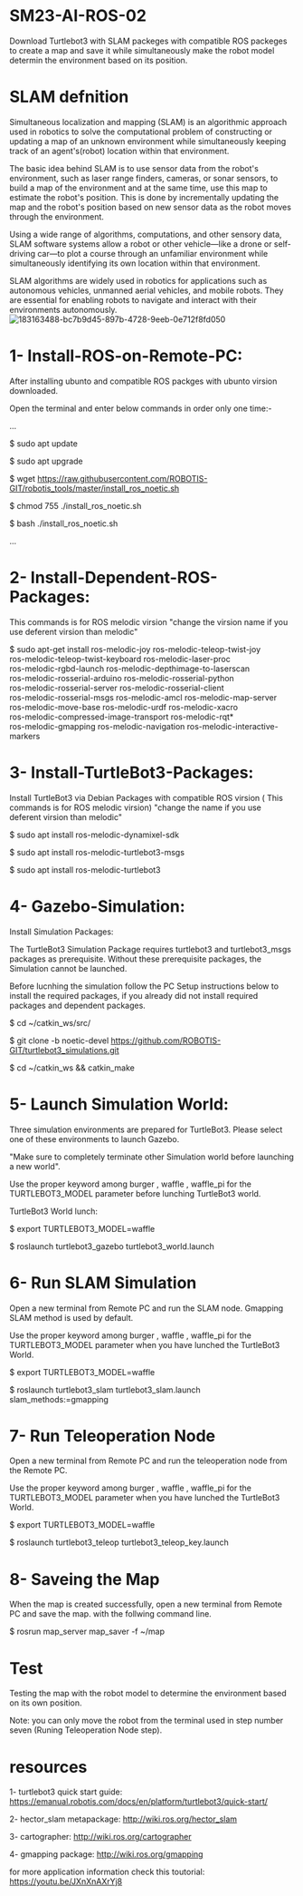 # SM23-AI-ROS-02
Download Turtlebot3 with SLAM packeges with compatible ROS packeges to create a map and save it while simultaneously make the robot model determin the environment based on its position.

# SLAM defnition

Simultaneous localization and mapping (SLAM) is an algorithmic approach used in robotics to solve the computational problem of constructing or updating a map of an unknown environment while simultaneously keeping track of an agent's(robot) location within that environment.

The basic idea behind SLAM is to use sensor data from the robot's environment, such as laser range finders, cameras, or sonar sensors, to build a map of the environment and at the same time, use this map to estimate the robot's position. This is done by incrementally updating the map and the robot's position based on new sensor data as the robot moves through the environment.

Using a wide range of algorithms, computations, and other sensory data, SLAM software systems allow a robot or other vehicle—like a drone or self-driving car—to plot a course through an unfamiliar environment while simultaneously identifying its own location within that environment.

SLAM algorithms are widely used in robotics for applications such as autonomous vehicles, unmanned aerial vehicles, and mobile robots. They are essential for enabling robots to navigate and interact with their environments autonomously.
![183163488-bc7b9d45-897b-4728-9eeb-0e712f8fd050](https://github.com/Naif-Al-Ajlani/SM23-AI-ROS-02/assets/98528261/5a1c8326-727a-4a50-affe-c0ff74b63892)

# 1- Install-ROS-on-Remote-PC:
After installing ubunto and compatible ROS packges with ubunto virsion downloaded.


Open the terminal and enter below commands in order only one time:-

...

$ sudo apt update

$ sudo apt upgrade

$ wget https://raw.githubusercontent.com/ROBOTIS-GIT/robotis_tools/master/install_ros_noetic.sh

$ chmod 755 ./install_ros_noetic.sh

$ bash ./install_ros_noetic.sh

...

# 2- Install-Dependent-ROS-Packages:
This commands is for ROS melodic virsion "change the virsion name if you use deferent virsion than melodic"

$ sudo apt-get install ros-melodic-joy ros-melodic-teleop-twist-joy \
  ros-melodic-teleop-twist-keyboard ros-melodic-laser-proc \
  ros-melodic-rgbd-launch ros-melodic-depthimage-to-laserscan \
  ros-melodic-rosserial-arduino ros-melodic-rosserial-python \
  ros-melodic-rosserial-server ros-melodic-rosserial-client \
  ros-melodic-rosserial-msgs ros-melodic-amcl ros-melodic-map-server \
  ros-melodic-move-base ros-melodic-urdf ros-melodic-xacro \
  ros-melodic-compressed-image-transport ros-melodic-rqt* \
  ros-melodic-gmapping ros-melodic-navigation ros-melodic-interactive-markers

# 3- Install-TurtleBot3-Packages:
Install TurtleBot3 via Debian Packages with compatible ROS virsion ( This commands is for ROS melodic virsion) "change the name if you use deferent virsion than melodic"

$ sudo apt install ros-melodic-dynamixel-sdk

$ sudo apt install ros-melodic-turtlebot3-msgs

$ sudo apt install ros-melodic-turtlebot3

# 4- Gazebo-Simulation:
Install Simulation Packages:

The TurtleBot3 Simulation Package requires turtlebot3 and turtlebot3_msgs packages as prerequisite. Without these prerequisite packages, the Simulation cannot be launched.

Before lucnhing the simulation follow the PC Setup instructions below to install the required packages, if you already did not install required packages and dependent packages.

$ cd ~/catkin_ws/src/

$ git clone -b noetic-devel https://github.com/ROBOTIS-GIT/turtlebot3_simulations.git

$ cd ~/catkin_ws && catkin_make

# 5- Launch Simulation World:
Three simulation environments are prepared for TurtleBot3. Please select one of these environments to launch Gazebo.

"Make sure to completely terminate other Simulation world before launching a new world".

Use the proper keyword among burger , waffle , waffle_pi for the TURTLEBOT3_MODEL parameter before lunching TurtleBot3 world.

TurtleBot3 World lunch:

$ export TURTLEBOT3_MODEL=waffle

$ roslaunch turtlebot3_gazebo turtlebot3_world.launch

# 6- Run SLAM Simulation
Open a new terminal from Remote PC and run the SLAM node. Gmapping SLAM method is used by default.

Use the proper keyword among burger , waffle , waffle_pi for the TURTLEBOT3_MODEL parameter when you have lunched the TurtleBot3 World.

$ export TURTLEBOT3_MODEL=waffle

$ roslaunch turtlebot3_slam turtlebot3_slam.launch slam_methods:=gmapping

# 7- Run Teleoperation Node
Open a new terminal from Remote PC and run the teleoperation node from the Remote PC.

Use the proper keyword among burger , waffle , waffle_pi for the TURTLEBOT3_MODEL parameter  when you have lunched the TurtleBot3 World.

$ export TURTLEBOT3_MODEL=waffle

$ roslaunch turtlebot3_teleop turtlebot3_teleop_key.launch

# 8- Saveing the Map
When the map is created successfully, open a new terminal from Remote PC and save the map. with the follwing command line.

$ rosrun map_server map_saver -f ~/map

# Test
Testing the map with the robot model to determine the environment based on its own position.

Note: you can only move the robot from the terminal used in step number seven (Runing Teleoperation Node step).

# resources
1- turtlebot3 quick start guide: https://emanual.robotis.com/docs/en/platform/turtlebot3/quick-start/

2- hector_slam metapackage: http://wiki.ros.org/hector_slam

3- cartographer: http://wiki.ros.org/cartographer

4- gmapping package: http://wiki.ros.org/gmapping

for more application information check this toutorial: https://youtu.be/JXnXnAXrYj8
